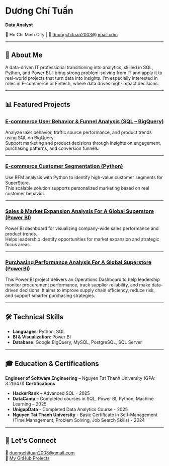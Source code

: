 # Dương Chí Tuấn
**Data Analyst**  

📍 Ho Chi Minh City | 📧 duongchituan2003@gmail.com

---

## 👋 About Me

A data-driven IT professional transitioning into analytics, skilled in SQL, Python, and Power BI. I bring strong problem-solving from IT and apply it to real-world projects that turn data into insights. I’m especially interested in roles in E-commerce or Fintech, where data drives high-impact decisions.

---

## 📊 Featured Projects

### [E-commerce User Behavior & Funnel Analysis (SQL – BigQuery)](https://github.com/Simbacodee/E-commerce-User-Behavior-And-Funnel-Analysis-SQL-BigQuery)  
Analyze user behavior, traffic source performance, and product trends using SQL on BigQuery.  
Support marketing and product decisions through insights on engagement, purchasing patterns, and conversion funnels.

---

### [E-commerce Customer Segmentation (Python)](https://github.com/Simbacodee/E-commerce-Customer-Segmentation-Python)  
Use RFM analysis with Python to identify high-value customer segments for SuperStore.  
This scalable solution supports personalized marketing based on real customer behavior.

---

### [Sales & Market Expansion Analysis For A Global Superstore (Power BI)](https://github.com/Simbacodee/Sales-And-Market-Expansion-Analysis-PowerBI)  
Power BI dashboard for visualizing company-wide sales performance and product trends.  
Helps leadership identify opportunities for market expansion and strategic focus areas.

---  

### [Purchasing Performance Analysis For A Global Superstore (PowerBI)](https://github.com/duongchituan/Purchasing-Performance-Analysis-For-A-Global-Superstore)  
This Power BI project delivers an Operations Dashboard to help leadership monitor procurement performance, track supplier reliability, and make data-driven decisions. It aims to improve supply chain efficiency, reduce risk, and support smarter purchasing strategies.

---

## 🛠️ Technical Skills
- **Languages**: Python, SQL  
- **BI & Visualization**: Power BI  
- **Database**: Google BigQuery, MySQL, PostgreSQL, SQL Server

---

## 🎓 Education & Certifications

**Engineer of Software Engineering** – Nguyen Tat Thanh University (GPA: 3.20/4.0)
**Certifications**  
- **HackerRank** – Advanced SQL - 2025
- **DataCamp** – Completed courses in SQL, Power BI, Python, Machine Learning – 2025
- **UnigapData** - Completed Data Analytics Course - 2025
- **Nguyen Tat Thanh University** - Basic Certificate in Self-Management (Time Management, Problem Solving, Job
Search Skills) - 2024

---

## 🤝 Let's Connect

📧 duongchituan2003@gmail.com  
📂 [My GitHub Projects](https://github.com/duongchituan?tab=repositories)
